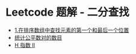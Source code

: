 # Leetcode 题解 - 二分查找
<!-- GFM-TOC -->
* [1.在排序数组中查找元素的第一个和最后一个位置](LeetCode%2034.在排序数组中查找元素的第一个和最后一个位置.md)
* [统计公平数对的数目](LeetCode%202563.统计公平数对的数目.md)
* [H 指数 II](LeetCode%20H%20指数%20II.md)
<!-- GFM-TOC -->
